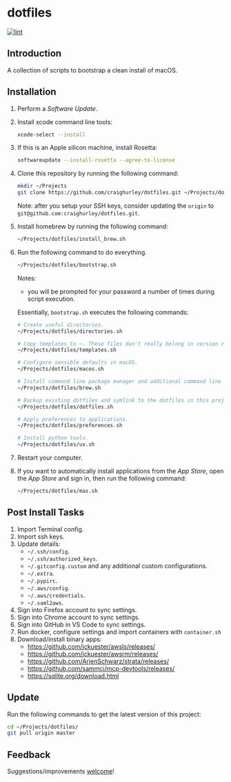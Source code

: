 # dotfiles

[![lint](https://github.com/craighurley/dotfiles/workflows/lint/badge.svg)](https://github.com/craighurley/dotfiles/actions/workflows/lint.yml)

## Introduction

A collection of scripts to bootstrap a clean install of macOS.

## Installation

1. Perform a _Software Update_.

1. Install xcode command line tools:

    ```sh
    xcode-select --install
    ```

1. If this is an Apple silicon machine, install Rosetta:

    ```sh
    softwareupdate --install-rosetta --agree-to-license
    ```

1. Clone this repository by running the following command:

    ```sh
    mkdir ~/Projects
    git clone https://github.com/craighurley/dotfiles.git ~/Projects/dotfiles
    ```

    Note: after you setup your SSH keys, consider updating the `origin` to `git@github.com:craighurley/dotfiles.git`.

1. Install homebrew by running the following command:

    ```sh
    ~/Projects/dotfiles/install_brew.sh
    ```

1. Run the following command to do everything.

    ```sh
    ~/Projects/dotfiles/bootstrap.sh
    ```

    Notes:

    - you will be prompted for your password a number of times during script execution.

    Essentially, `bootstrap.sh` executes the following commands:

    ```sh
    # Create useful directories.
    ~/Projects/dotfiles/directories.sh

    # Copy templates to ~. These files don't really belong in version control, hence they are not symlinked.
    ~/Projects/dotfiles/templates.sh

    # Configure sensible defaults in macOS.
    ~/Projects/dotfiles/macos.sh

    # Install command line package manager and additional command line tools.
    ~/Projects/dotfiles/brew.sh

    # Backup existing dotfiles and symlink to the dotfiles in this project.
    ~/Projects/dotfiles/dotfiles.sh

    # Apply preferences to applications.
    ~/Projects/dotfiles/preferences.sh

    # Install python tools.
    ~/Projects/dotfiles/uv.sh
    ```

1. Restart your computer.

1. If you want to automatically install applications from the _App Store_, open the _App Store_ and sign in, then run the following command:

    ```sh
    ~/Projects/dotfiles/mas.sh
    ```

## Post Install Tasks

1. Import Terminal config.
1. Import ssh keys.
1. Update details:
    - `~/.ssh/config`.
    - `~/.ssh/authorized_keys`.
    - `~/.gitconfig.custom` and any additional custom configurations.
    - `~/.extra`.
    - `~/.pypirc`.
    - `~/.aws/config`.
    - `~/.aws/credentials`.
    - `~/.saml2aws`.
1. Sign into Firefox account to sync settings.
1. Sign into Chrome account to sync settings.
1. Sign into GitHub in VS Code to sync settings.
1. Run docker, configure settings and import containers with `container.sh`
1. Download/install binary apps:
    - <https://github.com/jckuester/awsls/releases/>
    - <https://github.com/jckuester/awsrm/releases/>
    - <https://github.com/ArjenSchwarz/strata/releases/>
    - <https://github.com/sammcj/mcp-devtools/releases/>
    - <https://sqlite.org/download.html>

## Update

Run the following commands to get the latest version of this project:

```sh
cd ~/Projects/dotfiles/
git pull origin master
```

## Feedback

Suggestions/improvements [welcome](https://github.com/craighurley/dotfiles/issues)!
